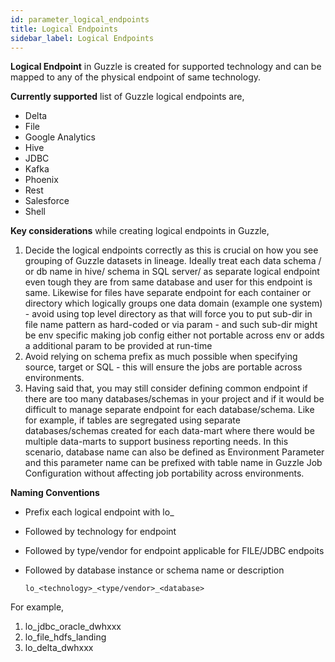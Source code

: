 ```yaml
---
id: parameter_logical_endpoints
title: Logical Endpoints
sidebar_label: Logical Endpoints
---
```


**Logical Endpoint** in Guzzle is created for supported technology and can be mapped to any of the physical endpoint of same technology.

**Currently supported** list of Guzzle logical endpoints are,
* Delta
* File
* Google Analytics
* Hive
* JDBC
* Kafka
* Phoenix
* Rest
* Salesforce
* Shell

**Key considerations** while creating logical endpoints in Guzzle,
1. Decide the logical endpoints correctly as this is crucial on how you see grouping of Guzzle datasets in lineage. Ideally treat each data schema / or db name in hive/ schema in SQL server/ as separate logical endpoint even tough they are from same database and user for this endpoint is same. Likewise for files have separate endpoint for each container or directory which logically groups one data domain (example one system) - avoid using top level directory as that will force you to put sub-dir in file name pattern as hard-coded or via param - and such sub-dir might be env specific making job config either not portable across env or adds a additional param to be provided at run-time
1. Avoid relying on schema prefix as much possible when specifying source, target or SQL - this will ensure the jobs are portable across environments.
1. Having said that, you may still consider defining common endpoint if there are too many databases/schemas in your project and if it would be difficult to manage separate endpoint for each database/schema. Like for example, if tables are segregated using separate databases/schemas created for each data-mart where there would be multiple data-marts to support business reporting needs. In this scenario, database name can also be defined as Environment Parameter and this parameter name can be prefixed with table name in Guzzle Job Configuration without affecting job portability across environments.


**Naming Conventions**
* Prefix each logical endpoint with lo_ 
* Followed by technology for endpoint
* Followed by type/vendor for endpoint applicable for FILE/JDBC endpoits
* Followed by database instance or schema name or description

  `lo_<technology>_<type/vendor>_<database>`

For example,
1. lo_jdbc_oracle_dwhxxx
1. lo_file_hdfs_landing
1. lo_delta_dwhxxx